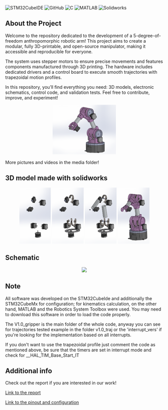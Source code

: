 ![STM32CubeIDE](https://img.shields.io/badge/STM32CubeIDE-%20lightblue?style=flat&logo=stmicroelectronics&link=https%3A%2F%2Fgithub.com%2FPhersax)
![GitHub](https://img.shields.io/badge/Github-purple?style=flat&logo=github&link=https%3A%2F%2Fgithub.com%2FPhersax)
![C](https://img.shields.io/badge/-%20darkblue?style=flat-square&logo=C)
![MATLAB](https://img.shields.io/badge/MATLAB-blue)
![Solidworks](https://img.shields.io/badge/SolidWorks-red?logo=solidworks&logoColor=white)

## About the Project
Welcome to the repository dedicated to the development of a 5-degree-of-freedom anthropomorphic robotic arm! This project aims to create a modular, fully 3D-printable, and open-source manipulator, making it accessible and reproducible for everyone.

The system uses stepper motors to ensure precise movements and features components manufactured through 3D printing. The hardware includes dedicated drivers and a control board to execute smooth trajectories with trapezoidal motion profiles.

In this repository, you’ll find everything you need: 3D models, electronic schematics, control code, and validation tests. Feel free to contribute, improve, and experiment! 

<p align="center">
  <img src="media/3d_model_media/ass5.PNG" width="40%">
</p>

More pictures and videos in the media folder!

## 3D model made with solidworks
<p align="center">
  <img src="media/3d_model_media/ass1.PNG" width="20%">
  <img src="media/3d_model_media/ass2.PNG" width="20%">
  <img src="media/3d_model_media/ass3.PNG" width="20%">
  <img src="media/3d_model_media/ass4.PNG" width="20%">
</p>

## Schematic
<p align="center">
  <img src="schematic/schematic.jpg" width="40%">
</p>

## Note
All software was developed on the STM32CubeIde and additionally the STM32CubeMx for configuration; for kinematics calculation, on the other hand, MATLAB and the Robotics System Toolbox were used. You may need to download this software in order to load the code properly.

The V1.0_gripper is the main folder of the whole code, anyway you can see for trajectories tested example in the folder v1.0_traj or the 'interrupt_vers' if you're looking for the implementation based on all interrupts. 

If you don't want to use the trapezoidal profile just comment the code as mentioned above, be sure that the timers are set in interrupt mode and check for __HAL_TIM_Base_Start_IT 

## Additional info
Check out the report if you are interested in our work!

[Link to the report](Dr5_report.pdf)

[Link to the pinout and configuration](Dr5_pinout&configuration.pdf)
